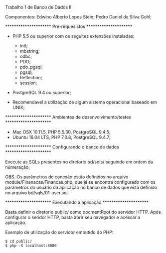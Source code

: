 Trabalho 1 de Banco de Dados II

Componentes: Edwino Alberto Lopes Stein;
             Pedro Daniel da Silva Gohl;

********************* Pré-requesistos *********************

 - PHP 5.5 ou superior com os seguites extensões instaladas:
    * intl;
    * mbstring;
    * odbc;
    * PDO;
    * pdo_pgsql;
    * pgsql;
    * Reflection;
    * session;

 - PostgreSQL 9.4 ou superior;

 - Recomendavel a utilização de algum sistema operacional baseado em UNIX;


********************* Ambientes de desenvolvimento/testes *********************

 - Mac OSX 10.11.5, PHP 5.5.30, PostgreSQL 9.4.5;
 - Ubuntu 16.04 LTS, PHP 7.0.8, PostgreSQL 9.4.7;

********************* Configurando o banco de dados *********************

Execute as SQLs presentes no diretorio bd/sqls/ seguindo em ordem da númeração;

OBS.:Os parâmetros de conexão estão definidos no arquivo module/Finanacas/Financas.php,
que já se encontra configurado com os parâmetros do usuário da aplicação no banco
de dados que está definido no arquivo bd/sqls/01-user.sql.


********************* Executando a aplicação *********************

Basta definir o diretorio public/ como docmentRoot do servidor HTTP.
Após configurar o seridor HTTP, basta abrir seu navegador e acessar a aplicação.

Exemplo de utilização do servidor embutido do PHP:

    $ cd public/
    $ php -S localhost:8080
